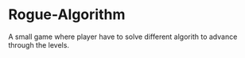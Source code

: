 # Rogue-Algorithm
A small game where player have to solve different algorith to advance through the levels.
